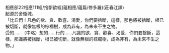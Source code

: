 相應部22相應111經/捨斷欲經(蘊相應/蘊篇/修多羅)(莊春江譯)  
起源於舍衛城。  
「比丘們！凡色的欲、貪、歡喜、渴愛，你們要捨斷，這樣，那色將被捨斷，根已被切斷，就像無根的棕櫚樹，成為非有，為未來不生之物。  
受的……（中略）想的……行的……凡識的欲、貪、歡喜、渴愛，你們要捨斷，這樣，那識將被捨斷，根已被切斷，就像無根的棕櫚樹，成為非有，為未來不生之物。」  
  
  
